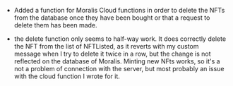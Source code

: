 - Added a function for Moralis Cloud functions in order to delete the NFTs from the database once they have been bought or that a request to delete them has been made.

- the delete function only seems to half-way work. It does correctly delete the NFT from the list of NFTListed, as it reverts with my custom message when I try to delete it twice in a row, but the change is not reflected on the database of Moralis.
  Minting new NFts works, so it's a not a problem of connection with the server, but most probably an issue with the cloud function I wrote for it.
